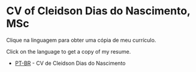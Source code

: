 # CV of Cleidson Dias do Nascimento, MSc

Clique na linguagem para obter uma cópia de meu currículo.

Click on the language to get a copy of my resume.

* [PT-BR](pt-br/dist/CURRICULO%20DE%20CLEIDSON%20DIAS%20DO%20NASCIMENTO.pdf) - CV de Cleidson Dias do Nascimento

